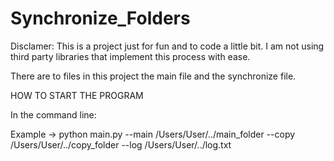 # Synchronize_Folders

Disclamer: This is a project just for fun and to code a little bit. I am not using third party libraries that implement this process with ease.

There are to files in this project the main file and the synchronize file.

HOW TO START THE PROGRAM

In the command line:

Example -> python main.py --main /Users/User/../main_folder --copy /Users/User/../copy_folder --log /Users/User/../log.txt

